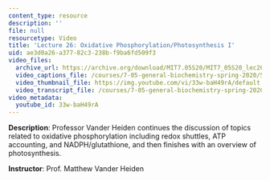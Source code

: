 ```yaml
---
content_type: resource
description: ''
file: null
resourcetype: Video
title: 'Lecture 26: Oxidative Phosphorylation/Photosynthesis I'
uid: ae3d0a26-a377-82c3-238b-f9ba6fd509f3
video_files:
  archive_url: https://archive.org/download/MIT7.05S20/MIT7_05S20_lec26_300k.mp4
  video_captions_file: /courses/7-05-general-biochemistry-spring-2020/58c85a61f3df50adbcba8f46ab077f90_33w-baH49rA.vtt
  video_thumbnail_file: https://img.youtube.com/vi/33w-baH49rA/default.jpg
  video_transcript_file: /courses/7-05-general-biochemistry-spring-2020/502b0c7597b77bdb541398d7269ee882_33w-baH49rA.pdf
video_metadata:
  youtube_id: 33w-baH49rA
---
```


**Description**: Professor Vander Heiden continues the discussion of topics related to oxidative phosphorylation including redox shuttles, ATP accounting, and NADPH/glutathione, and then finishes with an overview of photosynthesis. 

**Instructor**: Prof. Matthew Vander Heiden